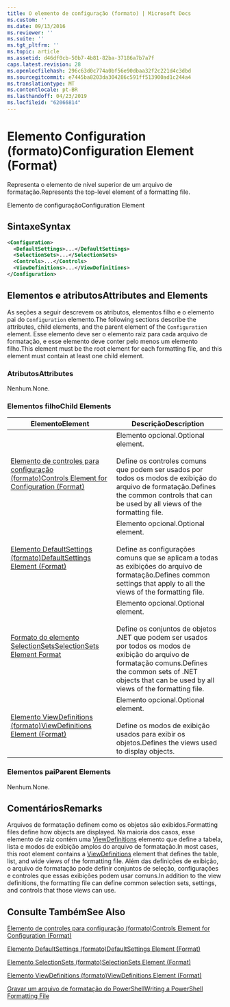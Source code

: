 ```yaml
---
title: O elemento de configuração (formato) | Microsoft Docs
ms.custom: ''
ms.date: 09/13/2016
ms.reviewer: ''
ms.suite: ''
ms.tgt_pltfrm: ''
ms.topic: article
ms.assetid: d46df0cb-50b7-4b81-82ba-37186a7b7a7f
caps.latest.revision: 28
ms.openlocfilehash: 296c63d0c774a0bf56e90dbaa32f2c221d4c3dbd
ms.sourcegitcommit: e7445ba8203da304286c591ff513900ad1c244a4
ms.translationtype: MT
ms.contentlocale: pt-BR
ms.lasthandoff: 04/23/2019
ms.locfileid: "62066814"
---
```

# <a name="configuration-element-format"></a><span data-ttu-id="c8046-102">Elemento Configuration (formato)</span><span class="sxs-lookup"><span data-stu-id="c8046-102">Configuration Element (Format)</span></span>

<span data-ttu-id="c8046-103">Representa o elemento de nível superior de um arquivo de formatação.</span><span class="sxs-lookup"><span data-stu-id="c8046-103">Represents the top-level element of a formatting file.</span></span>

<span data-ttu-id="c8046-104">Elemento de configuração</span><span class="sxs-lookup"><span data-stu-id="c8046-104">Configuration Element</span></span>

## <a name="syntax"></a><span data-ttu-id="c8046-105">Sintaxe</span><span class="sxs-lookup"><span data-stu-id="c8046-105">Syntax</span></span>

```xml
<Configuration>
  <DefaultSettings>...</DefaultSettings>
  <SelectionSets>...</SelectionSets>
  <Controls>...</Controls>
  <ViewDefinitions>...</ViewDefinitions>
</Configuration>

```

## <a name="attributes-and-elements"></a><span data-ttu-id="c8046-106">Elementos e atributos</span><span class="sxs-lookup"><span data-stu-id="c8046-106">Attributes and Elements</span></span>

<span data-ttu-id="c8046-107">As seções a seguir descrevem os atributos, elementos filho e o elemento pai do `Configuration` elemento.</span><span class="sxs-lookup"><span data-stu-id="c8046-107">The following sections describe the attributes, child elements, and the parent element of the `Configuration` element.</span></span> <span data-ttu-id="c8046-108">Esse elemento deve ser o elemento raiz para cada arquivo de formatação, e esse elemento deve conter pelo menos um elemento filho.</span><span class="sxs-lookup"><span data-stu-id="c8046-108">This element must be the root element for each formatting file, and this element must contain at least one child element.</span></span>

### <a name="attributes"></a><span data-ttu-id="c8046-109">Atributos</span><span class="sxs-lookup"><span data-stu-id="c8046-109">Attributes</span></span>

<span data-ttu-id="c8046-110">Nenhum.</span><span class="sxs-lookup"><span data-stu-id="c8046-110">None.</span></span>

### <a name="child-elements"></a><span data-ttu-id="c8046-111">Elementos filho</span><span class="sxs-lookup"><span data-stu-id="c8046-111">Child Elements</span></span>

|<span data-ttu-id="c8046-112">Elemento</span><span class="sxs-lookup"><span data-stu-id="c8046-112">Element</span></span>|<span data-ttu-id="c8046-113">Descrição</span><span class="sxs-lookup"><span data-stu-id="c8046-113">Description</span></span>|
|-------------|-----------------|
|[<span data-ttu-id="c8046-114">Elemento de controles para configuração (formato)</span><span class="sxs-lookup"><span data-stu-id="c8046-114">Controls Element for Configuration (Format)</span></span>](./controls-element-for-configuration-format.md)|<span data-ttu-id="c8046-115">Elemento opcional.</span><span class="sxs-lookup"><span data-stu-id="c8046-115">Optional element.</span></span><br /><br /> <span data-ttu-id="c8046-116">Define os controles comuns que podem ser usados por todos os modos de exibição do arquivo de formatação.</span><span class="sxs-lookup"><span data-stu-id="c8046-116">Defines the common controls that can be used by all views of the formatting file.</span></span>|
|[<span data-ttu-id="c8046-117">Elemento DefaultSettings (formato)</span><span class="sxs-lookup"><span data-stu-id="c8046-117">DefaultSettings Element (Format)</span></span>](./defaultsettings-element-format.md)|<span data-ttu-id="c8046-118">Elemento opcional.</span><span class="sxs-lookup"><span data-stu-id="c8046-118">Optional element.</span></span><br /><br /> <span data-ttu-id="c8046-119">Define as configurações comuns que se aplicam a todas as exibições do arquivo de formatação.</span><span class="sxs-lookup"><span data-stu-id="c8046-119">Defines common settings that apply to all the views of the formatting file.</span></span>|
|[<span data-ttu-id="c8046-120">Formato do elemento SelectionSets</span><span class="sxs-lookup"><span data-stu-id="c8046-120">SelectionSets Element Format</span></span>](./selectionsets-element-format.md)|<span data-ttu-id="c8046-121">Elemento opcional.</span><span class="sxs-lookup"><span data-stu-id="c8046-121">Optional element.</span></span><br /><br /> <span data-ttu-id="c8046-122">Define os conjuntos de objetos .NET que podem ser usados por todos os modos de exibição do arquivo de formatação comuns.</span><span class="sxs-lookup"><span data-stu-id="c8046-122">Defines the common sets of .NET objects that can be used by all views of the formatting file.</span></span>|
|[<span data-ttu-id="c8046-123">Elemento ViewDefinitions (formato)</span><span class="sxs-lookup"><span data-stu-id="c8046-123">ViewDefinitions Element (Format)</span></span>](./viewdefinitions-element-format.md)|<span data-ttu-id="c8046-124">Elemento opcional.</span><span class="sxs-lookup"><span data-stu-id="c8046-124">Optional element.</span></span><br /><br /> <span data-ttu-id="c8046-125">Define os modos de exibição usados para exibir os objetos.</span><span class="sxs-lookup"><span data-stu-id="c8046-125">Defines the views used to display objects.</span></span>|

### <a name="parent-elements"></a><span data-ttu-id="c8046-126">Elementos pai</span><span class="sxs-lookup"><span data-stu-id="c8046-126">Parent Elements</span></span>

<span data-ttu-id="c8046-127">Nenhum.</span><span class="sxs-lookup"><span data-stu-id="c8046-127">None.</span></span>

## <a name="remarks"></a><span data-ttu-id="c8046-128">Comentários</span><span class="sxs-lookup"><span data-stu-id="c8046-128">Remarks</span></span>

<span data-ttu-id="c8046-129">Arquivos de formatação definem como os objetos são exibidos.</span><span class="sxs-lookup"><span data-stu-id="c8046-129">Formatting files define how objects are displayed.</span></span> <span data-ttu-id="c8046-130">Na maioria dos casos, esse elemento de raiz contém uma [ViewDefinitions](./viewdefinitions-element-format.md) elemento que define a tabela, lista e modos de exibição amplos do arquivo de formatação.</span><span class="sxs-lookup"><span data-stu-id="c8046-130">In most cases, this root element contains a [ViewDefinitions](./viewdefinitions-element-format.md) element that defines the table, list, and wide views of the formatting file.</span></span> <span data-ttu-id="c8046-131">Além das definições de exibição, o arquivo de formatação pode definir conjuntos de seleção, configurações e controles que essas exibições podem usar comuns.</span><span class="sxs-lookup"><span data-stu-id="c8046-131">In addition to the view definitions, the formatting file can define common selection sets, settings, and controls that those views can use.</span></span>

## <a name="see-also"></a><span data-ttu-id="c8046-132">Consulte Também</span><span class="sxs-lookup"><span data-stu-id="c8046-132">See Also</span></span>

[<span data-ttu-id="c8046-133">Elemento de controles para configuração (formato)</span><span class="sxs-lookup"><span data-stu-id="c8046-133">Controls Element for Configuration (Format)</span></span>](./controls-element-for-configuration-format.md)

[<span data-ttu-id="c8046-134">Elemento DefaultSettings (formato)</span><span class="sxs-lookup"><span data-stu-id="c8046-134">DefaultSettings Element (Format)</span></span>](./defaultsettings-element-format.md)

[<span data-ttu-id="c8046-135">Elemento SelectionSets (formato)</span><span class="sxs-lookup"><span data-stu-id="c8046-135">SelectionSets Element (Format)</span></span>](./selectionsets-element-format.md)

[<span data-ttu-id="c8046-136">Elemento ViewDefinitions (formato)</span><span class="sxs-lookup"><span data-stu-id="c8046-136">ViewDefinitions Element (Format)</span></span>](./viewdefinitions-element-format.md)

[<span data-ttu-id="c8046-137">Gravar um arquivo de formatação do PowerShell</span><span class="sxs-lookup"><span data-stu-id="c8046-137">Writing a PowerShell Formatting File</span></span>](./writing-a-powershell-formatting-file.md)
